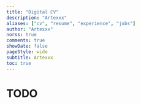 ```yaml
---
title: "Digital CV"
description: "Artexxx"
aliases: ["cv", "resume", "experience", "jobs"]
author: "Artexxx"
norss: true
comments: true
showDate: false
pageStyle: wide
subtitle: Artexxx
toc: true
---
```

<!-- markdownlint-disable MD025 -->
# TODO
